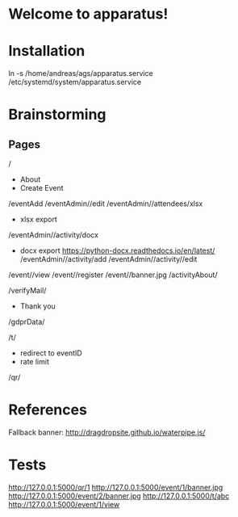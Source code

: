 # Welcome to apparatus!

# Installation

ln -s /home/andreas/ags/apparatus.service /etc/systemd/system/apparatus.service


# Brainstorming


## Pages

/
* About
* Create Event

/eventAdd
/eventAdmin/<eventID>/edit
/eventAdmin/<eventID>/attendees/xlsx
* xlsx export

/eventAdmin/<eventID>/activity/docx
* docx export https://python-docx.readthedocs.io/en/latest/
/eventAdmin/<eventID>/activity/add
/eventAdmin/<eventID>/activity/<activityID>/edit

/event/<eventID>/view
/event/<eventID>/register
/event/<eventID>/banner.jpg
/activityAbout/<activityID>

/verifyMail/<mailVerificationToken>
* Thank you

/gdprData/<gdprToken>

/t/<tinylink>
* redirect to eventID
* rate limit

/qr/<tinylink>


# References

Fallback banner: http://dragdropsite.github.io/waterpipe.js/


# Tests

http://127.0.0.1:5000/qr/1
http://127.0.0.1:5000/event/1/banner.jpg
http://127.0.0.1:5000/event/2/banner.jpg
http://127.0.0.1:5000/t/abc
http://127.0.0.1:5000/event/1/view

